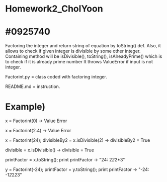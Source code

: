 Homework2_CholYoon
==================
#0925740
==================

Factoring the integer and return string of equation by toString() def. 
Also, it allows to check if given integer is divisible by some other integer.
Containing method will be isDivisible(), toString(), isAlreadyPrime() which is to check if it is already prime number
It throws ValueError if input is not integer.

Factorint.py = class coded with factoring integer.

README.md = instruction.

Example)
=
x = Factorint(0) -> 
Value Error

x = Factorint(2.4) -> 
Value Error

x = Factorint(24); 
divisibleBy2 = x.isDivisible(2) -> 
divisibleBy2 = True

divisible = x.isDivisible() -> 
divisible = True

printFactor = x.toString(); 
print printFactor -> 
"24: 2*2*2*3"

y = Factorint(-24); 
printFactor = y.toString(); 
print printFactor -> 
"-24: -1*2*2*2*3"
